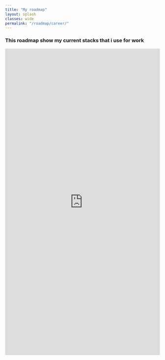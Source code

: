 ```yaml
---
title: "My roadmap"
layout: splash
classes: wide
permalink: "/roadmap/career/"
---
```


### This roadmap show my current stacks that i use for work

<iframe src="https://roadmap.sh/r/embed?id=67531cb4ecc889bb0df33c17" width="100%" height="1000px" frameBorder="0"
></iframe>
